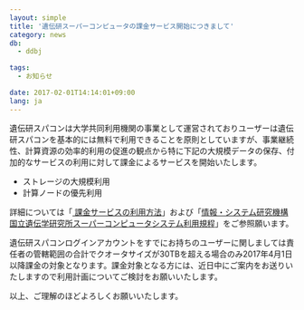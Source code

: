 ```yaml
---
layout: simple
title: '遺伝研スーパーコンピュータの課金サービス開始につきまして'
category: news
db:
  - ddbj

tags:
  - お知らせ

date: 2017-02-01T14:14:01+09:00
lang: ja
---
```


<p>遺伝研スパコンは大学共同利用機関の事業として運営されておりユーザーは遺伝研スパコンを基本的には無料で利用できることを原則としていますが、事業継続性、計算資源の効率的利用の促進の観点から特に下記の大規模データの保存、付加的なサービスの利用に対して課金によるサービスを開始いたします。</p>

<ul>
    <li>ストレージの大規模利用</li>
    <li>計算ノードの優先利用</li>
</ul>

<p>詳細については「<a href="https://sc.ddbj.nig.ac.jp/ja/guide/charged-services"> 課金サービスの利用方法</a>」および「<a href="https://sc.ddbj.nig.ac.jp/ja/application/regulations">情報・システム研究機構 国立遺伝学研究所スーパーコンピュータシステム利用規程</a>」をご参照願います。</p>遺伝研スパコンログインアカウントをすでにお持ちのユーザーに関しましては責任者の管轄範囲の合計でクオータサイズが30TBを超える場合のみ2017年4月1日以降課金の対象となります。課金対象となる方には、近日中にご案内をお送りいたしますので利用計画についてご検討をお願いいたします。

<p>以上、ご理解のほどよろしくお願いいたします。</p>
